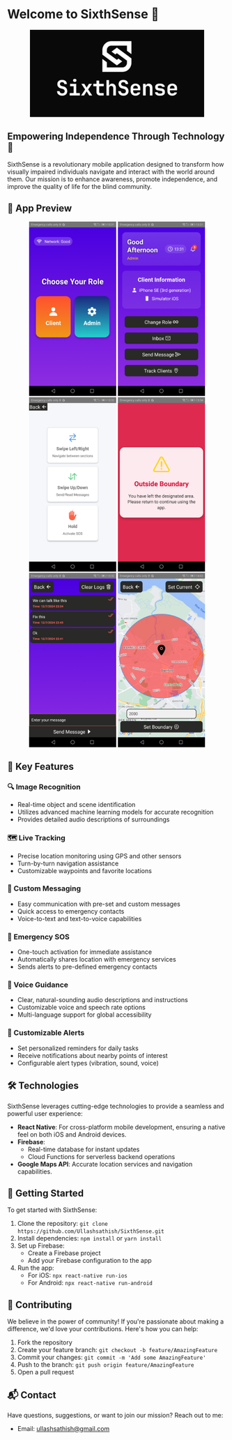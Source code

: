 # Welcome to SixthSense 👋

<p align="center">
  <img src="https://raw.githubusercontent.com/Ullashsathish/SixthSense/main/docs/assets/banner.png" alt="SixthSense Logo" width="400"/>
</p>

## Empowering Independence Through Technology 🚀

SixthSense is a revolutionary mobile application designed to transform how visually impaired individuals navigate and interact with the world around them. Our mission is to enhance awareness, promote independence, and improve the quality of life for the blind community.

## 📱 App Preview

<p align="center">
  <img src="https://raw.githubusercontent.com/Ullashsathish/SixthSense/main/docs/assets/main.png" alt="SixthSense Screenshot 1" width="200"/>
  <img src="https://raw.githubusercontent.com/Ullashsathish/SixthSense/main/docs/assets/admin.png" alt="SixthSense Screenshot 2" width="200"/>
  <img src="https://raw.githubusercontent.com/Ullashsathish/SixthSense/main/docs/assets/client.png" alt="SixthSense Screenshot 3" width="200"/>
  <img src="https://raw.githubusercontent.com/Ullashsathish/SixthSense/main/docs/assets/alert.png" alt="SixthSense Screenshot 3" width="200"/>
  <img src="https://raw.githubusercontent.com/Ullashsathish/SixthSense/main/docs/assets/message.png" alt="SixthSense Screenshot 3" width="200"/>
  <img src="https://raw.githubusercontent.com/Ullashsathish/SixthSense/main/docs/assets/location.png" alt="SixthSense Screenshot 3" width="200"/>
</p>

## 🌟 Key Features

### 🔍 Image Recognition

- Real-time object and scene identification
- Utilizes advanced machine learning models for accurate recognition
- Provides detailed audio descriptions of surroundings

### 🗺️ Live Tracking

- Precise location monitoring using GPS and other sensors
- Turn-by-turn navigation assistance
- Customizable waypoints and favorite locations

### 💬 Custom Messaging

- Easy communication with pre-set and custom messages
- Quick access to emergency contacts
- Voice-to-text and text-to-voice capabilities

### 🚨 Emergency SOS

- One-touch activation for immediate assistance
- Automatically shares location with emergency services
- Sends alerts to pre-defined emergency contacts

### 🎤 Voice Guidance

- Clear, natural-sounding audio descriptions and instructions
- Customizable voice and speech rate options
- Multi-language support for global accessibility

### 🔔 Customizable Alerts

- Set personalized reminders for daily tasks
- Receive notifications about nearby points of interest
- Configurable alert types (vibration, sound, voice)

## 🛠️ Technologies

SixthSense leverages cutting-edge technologies to provide a seamless and powerful user experience:

- **React Native**: For cross-platform mobile development, ensuring a native feel on both iOS and Android devices.
- **Firebase**:
  - Real-time database for instant updates
  - Cloud Functions for serverless backend operations
- **Google Maps API**: Accurate location services and navigation capabilities.

## 🚀 Getting Started

To get started with SixthSense:

1. Clone the repository: `git clone https://github.com/Ullashsathish/SixthSense.git`
2. Install dependencies: `npm install` or `yarn install`
3. Set up Firebase:
   - Create a Firebase project
   - Add your Firebase configuration to the app
4. Run the app:
   - For iOS: `npx react-native run-ios`
   - For Android: `npx react-native run-android`

## 🤝 Contributing

We believe in the power of community! If you're passionate about making a difference, we'd love your contributions. Here's how you can help:

1. Fork the repository
2. Create your feature branch: `git checkout -b feature/AmazingFeature`
3. Commit your changes: `git commit -m 'Add some AmazingFeature'`
4. Push to the branch: `git push origin feature/AmazingFeature`
5. Open a pull request

## 📬 Contact

Have questions, suggestions, or want to join our mission? Reach out to me:

- Email: ullashsathish@gmail.com
